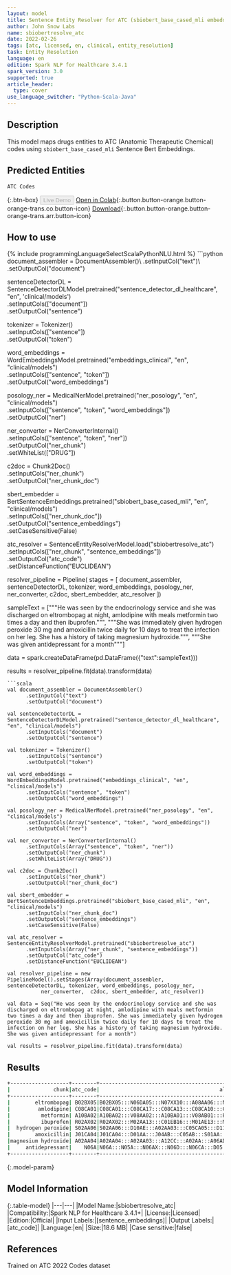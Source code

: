 ```yaml
---
layout: model
title: Sentence Entity Resolver for ATC (sbiobert_base_cased_mli embeddings)
author: John Snow Labs
name: sbiobertresolve_atc
date: 2022-02-26
tags: [atc, licensed, en, clinical, entity_resolution]
task: Entity Resolution
language: en
edition: Spark NLP for Healthcare 3.4.1
spark_version: 3.0
supported: true
article_header:
  type: cover
use_language_switcher: "Python-Scala-Java"
---
```


## Description

This model maps drugs entities to ATC (Anatomic Therapeutic Chemical) codes using `sbiobert_base_cased_mli` Sentence Bert Embeddings.

## Predicted Entities

`ATC Codes`

{:.btn-box}
<button class="button button-orange" disabled>Live Demo</button>
[Open in Colab](https://colab.research.google.com/github/JohnSnowLabs/spark-nlp-workshop/blob/master/tutorials/Certification_Trainings/Healthcare/3.Clinical_Entity_Resolvers.ipynb){:.button.button-orange.button-orange-trans.co.button-icon}
[Download](https://s3.amazonaws.com/auxdata.johnsnowlabs.com/clinical/models/sbiobertresolve_atc_en_3.4.1_3.0_1645902755788.zip){:.button.button-orange.button-orange-trans.arr.button-icon}

## How to use



<div class="tabs-box" markdown="1">
{% include programmingLanguageSelectScalaPythonNLU.html %}
```python
document_assembler = DocumentAssembler()\
      .setInputCol("text")\
      .setOutputCol("document")

sentenceDetectorDL = SentenceDetectorDLModel.pretrained("sentence_detector_dl_healthcare", "en", 'clinical/models') \
      .setInputCols(["document"]) \
      .setOutputCol("sentence")

tokenizer = Tokenizer()\
      .setInputCols(["sentence"])\
      .setOutputCol("token")

word_embeddings = WordEmbeddingsModel.pretrained("embeddings_clinical", "en", "clinical/models")\
      .setInputCols(["sentence", "token"])\
      .setOutputCol("word_embeddings")

posology_ner = MedicalNerModel.pretrained("ner_posology", "en", "clinical/models") \
      .setInputCols(["sentence", "token", "word_embeddings"]) \
      .setOutputCol("ner")

ner_converter = NerConverterInternal() \
      .setInputCols(["sentence", "token", "ner"]) \
      .setOutputCol("ner_chunk")\
      .setWhiteList(["DRUG"])

c2doc = Chunk2Doc()\
      .setInputCols("ner_chunk")\
      .setOutputCol("ner_chunk_doc") 

sbert_embedder = BertSentenceEmbeddings.pretrained("sbiobert_base_cased_mli", "en", "clinical/models")\
      .setInputCols(["ner_chunk_doc"])\
      .setOutputCol("sentence_embeddings")\
      .setCaseSensitive(False)
    
atc_resolver = SentenceEntityResolverModel.load("sbiobertresolve_atc")\
      .setInputCols(["ner_chunk", "sentence_embeddings"]) \
      .setOutputCol("atc_code")\
      .setDistanceFunction("EUCLIDEAN")
    
resolver_pipeline = Pipeline(
    stages = [
        document_assembler,
        sentenceDetectorDL,
        tokenizer,
        word_embeddings,
        posology_ner,
        ner_converter,
        c2doc,
        sbert_embedder,
        atc_resolver
  ])

sampleText = ["""He was seen by the endocrinology service and she was discharged on eltrombopag at night, amlodipine with meals metformin two times a day and then ibuprofen.""",
              """She was immediately given hydrogen peroxide 30 mg and amoxicillin twice daily for 10 days to treat the infection on her leg. She has a history of taking magnesium hydroxide.""",
              """She was given antidepressant for a month"""]

data = spark.createDataFrame(pd.DataFrame({"text":sampleText}))

results = resolver_pipeline.fit(data).transform(data)
```
```scala
val document_assembler = DocumentAssembler()
      .setInputCol("text")
      .setOutputCol("document")

val sentenceDetectorDL = SentenceDetectorDLModel.pretrained("sentence_detector_dl_healthcare", "en", "clinical/models")
      .setInputCols("document")
      .setOutputCol("sentence")

val tokenizer = Tokenizer()
      .setInputCols("sentence")
      .setOutputCol("token")

val word_embeddings = WordEmbeddingsModel.pretrained("embeddings_clinical", "en", "clinical/models")
      .setInputCols("sentence", "token")
      .setOutputCol("word_embeddings")

val posology_ner = MedicalNerModel.pretrained("ner_posology", "en", "clinical/models")
      .setInputCols(Array("sentence", "token", "word_embeddings"))
      .setOutputCol("ner")

val ner_converter = NerConverterInternal()
      .setInputCols(Array("sentence", "token", "ner"))
      .setOutputCol("ner_chunk")
      .setWhiteList(Array("DRUG"))

val c2doc = Chunk2Doc()
      .setInputCols("ner_chunk")
      .setOutputCol("ner_chunk_doc") 

val sbert_embedder = BertSentenceEmbeddings.pretrained("sbiobert_base_cased_mli", "en", "clinical/models")
      .setInputCols("ner_chunk_doc")
      .setOutputCol("sentence_embeddings")
      .setCaseSensitive(False)
    
val atc_resolver = SentenceEntityResolverModel.pretrained("sbiobertresolve_atc")
      .setInputCols(Array("ner_chunk", "sentence_embeddings"))
      .setOutputCol("atc_code")
      .setDistanceFunction("EUCLIDEAN")
    
val resolver_pipeline = new PipelineModel().setStages(Array(document_assembler, sentenceDetectorDL, tokenizer, word_embeddings, posology_ner, 
           ner_converter,  c2doc, sbert_embedder, atc_resolver))

val data = Seq("He was seen by the endocrinology service and she was discharged on eltrombopag at night, amlodipine with meals metformin two times a day and then ibuprofen. She was immediately given hydrogen peroxide 30 mg and amoxicillin twice daily for 10 days to treat the infection on her leg. She has a history of taking magnesium hydroxide. She was given antidepressant for a month")

val results = resolver_pipeline.fit(data).transform(data)

```
</div>

## Results

```bash
+-------------------+--------+--------------------------------------------------+--------------------------------------------------+----------------------------------------+
|              chunk|atc_code|                                       all_k_codes|                                       resolutions|                        all_k_aux_labels|
+-------------------+--------+--------------------------------------------------+--------------------------------------------------+----------------------------------------+
|        eltrombopag| B02BX05|B02BX05:::N06DA05:::N07XX10:::A08AA06:::N06AB09...|eltrombopag; oral:::ipidacrine:::laquinimod:::e...|ATC 5th:::ATC 5th:::ATC 5th:::ATC 5th...|
|         amlodipine| C08CA01|C08CA01:::C08CA17:::C08CA13:::C08CA10:::C07FB12...|amlodipine; oral:::levamlodipine; oral:::lercan...|ATC 5th:::ATC 5th:::ATC 5th:::ATC 5th...|
|          metformin| A10BA02|A10BA02:::V08AA02:::A10BA01:::V08AB01:::P02BB01...|metformin; oral:::metrizoic acid:::phenformin; ...|ATC 5th:::ATC 5th:::ATC 5th:::ATC 5th...|
|          ibuprofen| R02AX02|R02AX02:::M02AA13:::C01EB16:::M01AE13:::M01AE15...|ibuprofen; oral:::ibuprofen; topical:::ibuprofe...|ATC 5th:::ATC 5th:::ATC 5th:::ATC 5th...|
|  hydrogen peroxide| S02AA06|S02AA06:::D10AE:::A02AA03:::C05CA05:::D11AX25::...|hydrogen peroxide; otic:::Peroxides:::magnesium...|ATC 5th:::ATC 4th:::ATC 5th:::ATC 5th...|
|        amoxicillin| J01CA04|J01CA04:::D01AA:::J04AB:::C05AB:::S01AA:::J02AA...|amoxicillin; systemic:::Antibiotics:::Antibioti...|ATC 5th:::ATC 4th:::ATC 4th:::ATC 4th...|
|magnesium hydroxide| A02AA04|A02AA04:::A02AA03:::A12CC:::A02AA:::A06AD04:::G...|magnesium hydroxide; oral (magnesium compounds)...|ATC 5th:::ATC 5th:::ATC 4th:::ATC 4th...|
|     antidepressant|    N06A|N06A:::N05A:::N06AX:::N06D:::N06CA:::D05:::N04A...|ANTIDEPRESSANTS:::ANTIPSYCHOTICS:::Other antide...|ATC 3rd:::ATC 3rd:::ATC 4th:::ATC 3rd...|
+-------------------+--------+--------------------------------------------------+--------------------------------------------------+----------------------------------------+

```

{:.model-param}
## Model Information

{:.table-model}
|---|---|
|Model Name:|sbiobertresolve_atc|
|Compatibility:|Spark NLP for Healthcare 3.4.1+|
|License:|Licensed|
|Edition:|Official|
|Input Labels:|[sentence_embeddings]|
|Output Labels:|[atc_code]|
|Language:|en|
|Size:|18.6 MB|
|Case sensitive:|false|

## References

Trained on ATC 2022 Codes dataset
